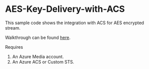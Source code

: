 # AES-Key-Delivery-with-ACS
This sample code shows the integration with ACS for AES encrypted stream.

Walkthrough can be found [here](http://mingfeiy.com/acs-with-key-services).

Requires 

1. An Azure Media account.
2. An Azure ACS or Custom STS.

